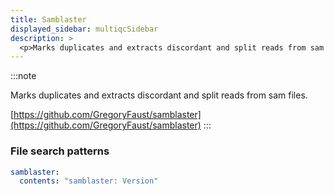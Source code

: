 ```yaml
---
title: Samblaster
displayed_sidebar: multiqcSidebar
description: >
  <p>Marks duplicates and extracts discordant and split reads from sam files.</p>
---
```


<!--
~~~~~ DO NOT EDIT ~~~~~
This file is autogenerated from the MultiQC module python docstring.
Do not edit the markdown, it will be overwritten.

File path for the source of this content: multiqc/modules/samblaster/samblaster.py
~~~~~~~~~~~~~~~~~~~~~~~
-->

:::note

<p>Marks duplicates and extracts discordant and split reads from sam files.</p>

[https://github.com/GregoryFaust/samblaster](https://github.com/GregoryFaust/samblaster)
:::

### File search patterns

```yaml
samblaster:
  contents: "samblaster: Version"
```
